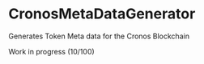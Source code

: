 # CronosMetaDataGenerator
Generates Token Meta data for the Cronos Blockchain

Work in progress (10/100)
